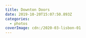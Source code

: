 ```yaml
---
title: Downton Doors
date: 2019-10-20T15:07:50.893Z
categories:
  - photos
coverImage: cdn:/2020-03-lisbon-01
---
```

